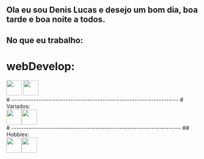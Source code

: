 

## Ola eu sou Denis Lucas e desejo um bom dia, boa tarde e boa noite a todos.

## No que eu trabalho:
# webDevelop:
<div>
<img src="https://cdn.jsdelivr.net/gh/devicons/devicon/icons/php/php-plain.svg" width="40" height="40" />
<img src="https://cdn.jsdelivr.net/gh/devicons/devicon/icons/javascript/javascript-plain.svg" width="40" height="40" />
</div>
  # --------------------------------------------------------------------
# Variados:
<div>
<img src="https://cdn.jsdelivr.net/gh/devicons/devicon/icons/csharp/csharp-line.svg" width="40" height="40" /><img src="https://cdn.jsdelivr.net/gh/devicons/devicon/icons/python/python-plain-wordmark.svg" width="40" height="40" />
</div>
# ---------------------------------------------------------------------
## Hobbies:
<div>
<img src="https://cdn.jsdelivr.net/gh/devicons/devicon/icons/unity/unity-original.svg" width="40" height="40" /><img src="https://cdn.jsdelivr.net/gh/devicons/devicon/icons/godot/godot-plain.svg" width="40" height="40" />
</div>
